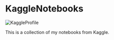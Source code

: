 # KaggleNotebooks

![KaggleProfile](https://capture-website-api.herokuapp.com/capture?url=https://www.kaggle.com/yongwonjin)
  
This is a collection of my notebooks from Kaggle. 
